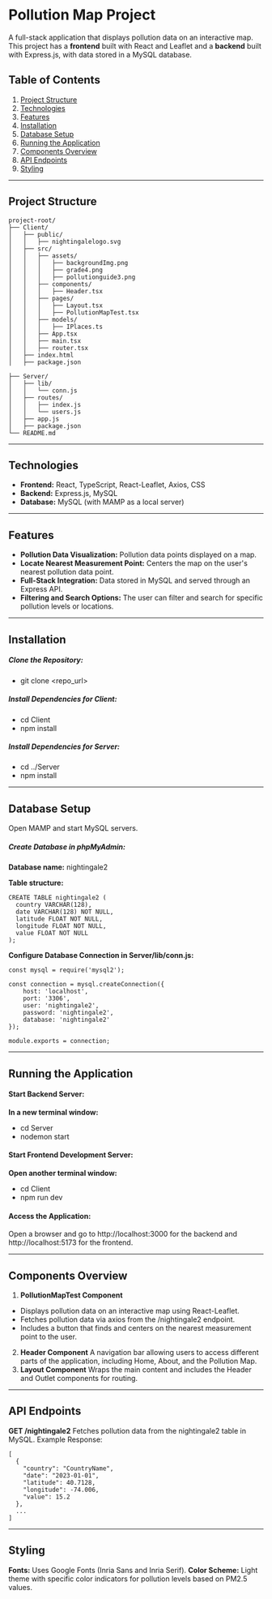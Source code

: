 # Pollution Map Project

A full-stack application that displays pollution data on an interactive map. This project has a **frontend** built with React and Leaflet and a **backend** built with Express.js, with data stored in a MySQL database.

## Table of Contents
1. [Project Structure](#project-structure)
2. [Technologies](#technologies)
3. [Features](#features)
4. [Installation](#installation)
5. [Database Setup](#database-setup)
6. [Running the Application](#running-the-application)
7. [Components Overview](#components-overview)
8. [API Endpoints](#api-endpoints)
9. [Styling](#styling)

---

## Project Structure
```
project-root/
├── Client/
│   ├── public/
│   │   ├── nightingalelogo.svg
│   ├── src/
│   │   ├── assets/
│   │   │   ├── backgroundImg.png
│   │   │   ├── grade4.png
│   │   │   ├── pollutionguide3.png
│   │   ├── components/
│   │   │   ├── Header.tsx
│   │   ├── pages/
│   │   │   ├── Layout.tsx
│   │   │   ├── PollutionMapTest.tsx
│   │   ├── models/
│   │   │   ├── IPlaces.ts
│   │   ├── App.tsx
│   │   ├── main.tsx
│   │   ├── router.tsx
│   ├── index.html
│   ├── package.json

├── Server/
│   ├── lib/
│   │   └── conn.js
│   ├── routes/
│   │   ├── index.js
│   │   └── users.js
│   ├── app.js
│   ├── package.json
└── README.md
```

---

## Technologies

- **Frontend:** React, TypeScript, React-Leaflet, Axios, CSS
- **Backend:** Express.js, MySQL
- **Database:** MySQL (with MAMP as a local server)

---

## Features
- **Pollution Data Visualization:** Pollution data points displayed on a map.
- **Locate Nearest Measurement Point:** Centers the map on the user's nearest pollution data point.
- **Full-Stack Integration:** Data stored in MySQL and served through an Express API.
- **Filtering and Search Options:** The user can filter and search for specific pollution levels or locations.

---

## Installation
##### Clone the Repository:

- git clone <repo_url>

##### Install Dependencies for Client:

- cd Client
- npm install

##### Install Dependencies for Server:

- cd ../Server
- npm install

---

## Database Setup

Open MAMP and start MySQL servers.

##### Create Database in phpMyAdmin:

**Database name:** nightingale2

**Table structure:**
```
CREATE TABLE nightingale2 (
  country VARCHAR(128),
  date VARCHAR(128) NOT NULL,
  latitude FLOAT NOT NULL,
  longitude FLOAT NOT NULL,
  value FLOAT NOT NULL
);
```

**Configure Database Connection in Server/lib/conn.js:**

```
const mysql = require('mysql2');

const connection = mysql.createConnection({
    host: 'localhost',
    port: '3306',
    user: 'nightingale2',
    password: 'nightingale2',
    database: 'nightingale2'
});

module.exports = connection;
```

---

## Running the Application
#### Start Backend Server:

**In a new terminal window:**
- cd Server
- nodemon start

#### Start Frontend Development Server:

**Open another terminal window:**
- cd Client
- npm run dev

#### Access the Application:

Open a browser and go to http://localhost:3000 for the backend and http://localhost:5173 for the frontend.

---

## Components Overview
1. **PollutionMapTest Component**
- Displays pollution data on an interactive map using React-Leaflet.
- Fetches pollution data via axios from the /nightingale2 endpoint.
- Includes a button that finds and centers on the nearest measurement point to the user.
2. **Header Component**
A navigation bar allowing users to access different parts of the application, including Home, About, and the Pollution Map.
3. **Layout Component**
Wraps the main content and includes the Header and Outlet components for routing.

---

## API Endpoints
**GET /nightingale2**
Fetches pollution data from the nightingale2 table in MySQL.
Example Response:
```
[
  {
    "country": "CountryName",
    "date": "2023-01-01",
    "latitude": 40.7128,
    "longitude": -74.006,
    "value": 15.2
  },
  ...
]
```

---

## Styling
**Fonts:** Uses Google Fonts (Inria Sans and Inria Serif).
**Color Scheme:** Light theme with specific color indicators for pollution levels based on PM2.5 values.